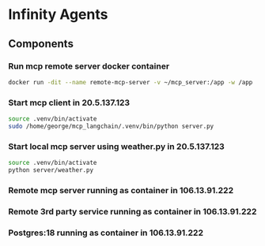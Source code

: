 # Infinity Agents

## Components

### Run mcp remote server docker container

```bash
docker run -dit --name remote-mcp-server -v ~/mcp_server:/app -w /app  -p 8000:8000 python:3.12.11-slim-bookworm
```

### Start mcp client in 20.5.137.123

```bash
source .venv/bin/activate
sudo /home/george/mcp_langchain/.venv/bin/python server.py
```

### Start local mcp server using weather.py in 20.5.137.123

```bash
source .venv/bin/activate
python server/weather.py
```

### Remote mcp server running as container in 106.13.91.222

### Remote 3rd party service running as container in 106.13.91.222

### Postgres:18 running as container in 106.13.91.222
